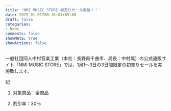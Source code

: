```yaml
---
title: 'NMI MUSIC STORE 初売りセール実施！！'
date: 2025-01-01T00:16:01+09:00
draft: false
categories:
- News
comments: false
showMeta: true
showActions: false
---
```


一般社団同人中村音楽工業（本社：長野県千曲市、局長：中村颯）の公式通販サイト「NMI MUSIC STORE」では、1月1～3日の3日間限定の初売りセールを実施致します。

記

1. 対象商品：全商品

2. 割引率：30％
